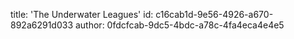 title: 'The Underwater Leagues'
id: c16cab1d-9e56-4926-a670-892a6291d033
author: 0fdcfcab-9dc5-4bdc-a78c-4fa4eca4e4e5
